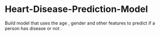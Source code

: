 # Heart-Disease-Prediction-Model
Build model that uses the age , gender  and other features to predict if  a person has disease or not .
